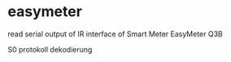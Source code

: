 # easymeter
read serial output of IR interface of Smart Meter EasyMeter Q3B

S0 protokoll dekodierung

